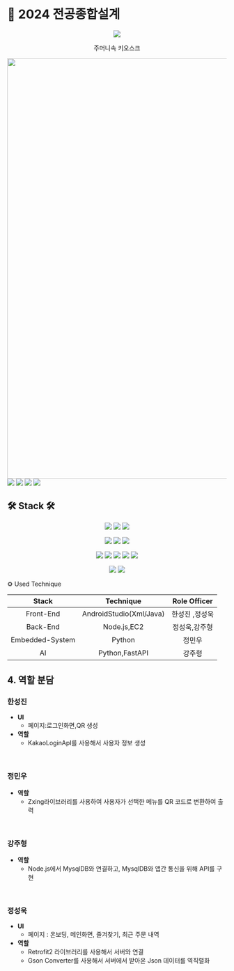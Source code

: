 # 📌 2024 전공종합설계

<p align = "center"><img src="https://github.com/PockyProject/.github/assets/122958854/2c97fa5d-3bc4-4094-8149-a6cea925aafa"></img></p>

<p align = "center">주머니속 키오스크</p>
<img width="966" src="https://github.com/PockyProject/.github/assets/122958854/56e0a389-98bc-4922-a6c3-d1d7ada00e2f">
<a href="https://github.com/cdjsdjwkfgkrhtlvek">
<img src="https://img.shields.io/badge/Github%20%ED%95%9C%EC%84%B1%EC%A7%84-181717?style=flat&logo=GitHub&logoColor=white"></a>
<a href="https://github.com/yolominwoo">
<img src="https://img.shields.io/badge/Github%20%EC%A0%95%EB%AF%BC%EC%9A%B0-181717?style=flat&logo=GitHub&logoColor=white"></a>
<a href="https://github.com/conquest2023">
<img src="https://img.shields.io/badge/Github%20%EA%B0%95%EC%A3%BC%ED%98%95-181717?style=flat&logo=GitHub&logoColor=white"></a>
<a href="https://github.com/centerfoward">
<img src="https://img.shields.io/badge/Github%20%EC%A0%95%EC%84%B1%EC%9A%B1-181717?style=flat&logo=GitHub&logoColor=white"></a>




## 🛠 Stack 🛠
<p align="center">
<img src="https://img.shields.io/badge/JavaScript-F7DF1E?style=flatsquare&logo=JavaScript&logoColor=white"/></a>
<img src="https://img.shields.io/badge/Python-3776AB?style=flat-square&logo=Python&logoColor=white"/></a>
<img src="https://img.shields.io/badge/Java-007396?style=flat&logo=OpenJDK&logoColor=white"/></a>

<p align="center">
<a href="https://www.mysql.com/" target="_blank"><img src="https://img.shields.io/badge/MySQL-4479A1?style=flat-square&logo=MySQL&logoColor=white"/></a>
<img src="https://img.shields.io/badge/Android%20Studio-A4C639?style=flat-square&logo=android&logoColor=white"/></a>
<img src="https://img.shields.io/badge/Visual%20Studio%20Code-007ACC?style=flat&logo=VisualStudioCode&logoColor=white"/></a>
</p>
<p align="center">
<a href="https://www.djangoproject.com/" target="_blank"><img src="https://img.shields.io/badge/Django-092E20?style=flat-square&logo=Django&logoColor=white"/></a>
<img src="https://img.shields.io/badge/FastAPI-009688?style=flat-square&logo=FastAPI&logoColor=white"/></a>  
<img src="https://img.shields.io/badge/Retrofit-48b983?style=flat-square&logo=Android&logoColor=white">
<img src="https://img.shields.io/badge/ZXING-343434?style=flat-square&logo=&logoColor=white"/>
</a>
<img src="https://img.shields.io/badge/Node.js-5FA04E?style=flat&logo=Node.js&logoColor=white"/>
</a>
</p>
<p align="center">
<a>
<img src="https://img.shields.io/badge/AWS%20EC2-FF9900?style=flat-square&logo=amazonWebServices&logoColor=white">
<img src="https://img.shields.io/badge/Raspberry%20Pi-A22846?style=flat-square&logo=Raspberrypi&logoColor=white"/>
</p>
  
 ⚙ Used Technique

| Stack | Technique | Role Officer |
| :--------------------------: | :-----------------------------------------------: | :------------------------------: |
| <center> Front-End </center> | <center> AndroidStudio(Xml/Java) </center> | <center> 한성진 ,정성욱 </center>                     |
| <center>  Back-End </center> | <center> Node.js,EC2  </center>                  | <center> 정성욱,강주형 </center> |
| <center>  Embedded-System </center> | <center> Python</center>                  | <center> 정민우 </center> |
| <center>  AI </center> | <center> Python,FastAPI</center>                  | <center> 강주형 </center> |


## 4. 역할 분담

###  한성진

- **UI**
    - 페이지:로그인화면,QR 생성
- **역할**
    - KakaoLoginApI를 사용해서 사용자 정보 생성

<br>
    
###  정민우

- **역할**
    - Zxing라이브러리를 사용하여 사용자가 선택한 메뉴를 QR 코드로 변환하여 출력
<br>

### 강주형 

- **역할**
    - Node.js에서 MysqlDB와 연결하고, MysqlDB와 앱간 통신을 위해 API를 구현
  
<br>

### 정성욱

- **UI**
    - 페이지 : 온보딩, 메인화면, 즐겨찾기, 최근 주문 내역
- **역할**
    - Retrofit2 라이브러리를 사용해서 서버와 연결
    - Gson Converter를 사용해서 서버에서 받아온 Json 데이터를 역직렬화
    
<br>

